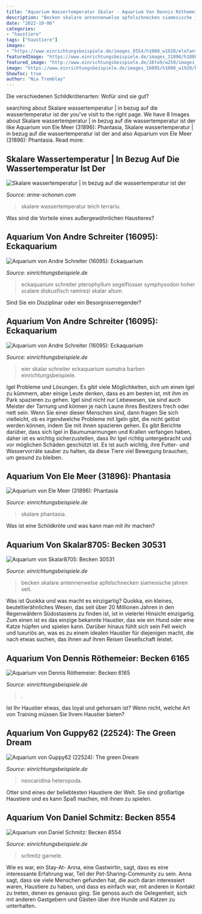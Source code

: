 ```yaml
---
title: "Aquarium Wassertemperatur Skalar - Aquarium Von Dennis Röthemeier: Becken 6165"
description: "Becken skalare antennenwelse apfelschnecken siamesische jahren seit"
date: "2022-10-06"
categories:
- "haustiere"
tags: ["haustiere"]
images:
- "https://www.einrichtungsbeispiele.de/images_8554/h1080_w1920/elefantenruesselfisch__0caf610d174e6bbc4775585d006663ba.jpg"
featuredImage: "https://www.einrichtungsbeispiele.de/images_31896/h1080_w1920/27-08-2017-skalare__11a4baca3af1fae1de2adb7057e9036f.jpg"
featured_image: "http://www.einrichtungsbeispiele.de/16to9/w250/images_16095/6f0d8d551cbf000e9ef430a75b5b665d.jpg"
image: "https://www.einrichtungsbeispiele.de/images_16095/h1080_w1920/besatz-im-aquarium-eckaquarium__aa16a00d5265cdef3facc66f97f3c043.jpg"
ShowToc: true
author: "Nia Tremblay"
---
```



Die verschiedenen Schildkrötenarten: Wofür sind sie gut?

	

		
searching about Skalare wassertemperatur | in bezug auf die wassertemperatur ist der you've visit to the right page. We have 8 Images about Skalare wassertemperatur | in bezug auf die wassertemperatur ist der like Aquarium von Ele Meer (31896): Phantasia, Skalare wassertemperatur | in bezug auf die wassertemperatur ist der and also Aquarium von Ele Meer (31896): Phantasia. Read more:
		
    
## Skalare Wassertemperatur | In Bezug Auf Die Wassertemperatur Ist Der

<img loading=lazy src="https://arme-schonen.com/cikl/c-wcTZiR0IdkuF-ZtxMRMgHaEK.jpg" onerror="this.onerror=null;this.src='https://tse3.mm.bing.net/th?id=OIP.bvuhjhq9Q2i5OXwf5n_XqwAAAA&amp;pid=15.1';" alt="Skalare wassertemperatur | in bezug auf die wassertemperatur ist der">

_Source: arme-schonen.com_

>skalare wassertemperatur teich terrariu. 

	

Was sind die Vorteile eines außergewöhnlichen Haustieres?

    
## Aquarium Von Andre Schreiter (16095): Eckaquarium

<img loading=lazy src="https://www.einrichtungsbeispiele.de/images_16095/h1080_w1920/besatz-im-aquarium-eckaquarium__aa16a00d5265cdef3facc66f97f3c043.jpg" onerror="this.onerror=null;this.src='https://tse3.mm.bing.net/th?id=OIP.yxap6JMmGvhf9g887e6iLgHaFj&amp;pid=15.1';" alt="Aquarium von Andre Schreiter (16095): Eckaquarium">

_Source: einrichtungsbeispiele.de_

>eckaquarium schreiter pterophyllum segelflosser symphysodon hoher scalare diskusfisch ramirezi skalar altum. 

	

Sind Sie ein Disziplinar oder ein Besorgniserregender?

    
## Aquarium Von Andre Schreiter (16095): Eckaquarium

<img loading=lazy src="http://www.einrichtungsbeispiele.de/16to9/w250/images_16095/6f0d8d551cbf000e9ef430a75b5b665d.jpg" onerror="this.onerror=null;this.src='https://tse1.mm.bing.net/th?id=OIP.PeCeVzFOV9uIkGFtVhnH9gAAAA&amp;pid=15.1';" alt="Aquarium von Andre Schreiter (16095): Eckaquarium">

_Source: einrichtungsbeispiele.de_

>eier skalar schreiter eckaquarium sumatra barben einrichtungsbeispiele. 

	

Igel Probleme und Lösungen.
Es gibt viele Möglichkeiten, sich um einen Igel zu kümmern, aber einige Leute denken, dass es am besten ist, mit ihm im Park spazieren zu gehen. Igel sind nicht nur Lebewesen, sie sind auch Meister der Tarnung und können je nach Laune ihres Besitzers frech oder nett sein. Wenn Sie einer dieser Menschen sind, dann fragen Sie sich vielleicht, ob es irgendwelche Probleme mit Igeln gibt, die nicht gelöst werden können, indem Sie mit ihnen spazieren gehen.
Es gibt Berichte darüber, dass sich Igel in Baumumarmungen und Krallen verfangen haben, daher ist es wichtig sicherzustellen, dass Ihr Igel richtig untergebracht und vor möglichen Schäden geschützt ist. Es ist auch wichtig, ihre Futter- und Wasservorräte sauber zu halten, da diese Tiere viel Bewegung brauchen, um gesund zu bleiben.

    
## Aquarium Von Ele Meer (31896): Phantasia

<img loading=lazy src="https://www.einrichtungsbeispiele.de/images_31896/h1080_w1920/27-08-2017-skalare__11a4baca3af1fae1de2adb7057e9036f.jpg" onerror="this.onerror=null;this.src='https://tse2.mm.bing.net/th?id=OIP.FXRxo4Bm7u1KNzMOPTpHKAHaEg&amp;pid=15.1';" alt="Aquarium von Ele Meer (31896): Phantasia">

_Source: einrichtungsbeispiele.de_

>skalare phantasia. 

	

Was ist eine Schildkröte und was kann man mit ihr machen?

    
## Aquarium Von Skalar8705: Becken 30531

<img loading=lazy src="https://www.einrichtungsbeispiele.de/images_30531/h768_w1024/goldkopf-skalar__6632a145eff95c89f0204f6a18ff1ac1.jpg" onerror="this.onerror=null;this.src='https://tse1.mm.bing.net/th?id=OIP.beNzYKusqEtzxWuIesQX-gHaGR&amp;pid=15.1';" alt="Aquarium von Skalar8705: Becken 30531">

_Source: einrichtungsbeispiele.de_

>becken skalare antennenwelse apfelschnecken siamesische jahren seit. 

	

Was ist Quokka und was macht es einzigartig?
Quokka, ein kleines, beuteltierähnliches Wesen, das seit über 20 Millionen Jahren in den Regenwäldern Südostasiens zu finden ist, ist in vielerlei Hinsicht einzigartig. Zum einen ist es das einzige bekannte Haustier, das wie ein Hund oder eine Katze hüpfen und spielen kann. Darüber hinaus fühlt sich sein Fell weich und luxuriös an, was es zu einem idealen Haustier für diejenigen macht, die nach etwas suchen, das ihnen auf ihren Reisen Gesellschaft leistet.

    
## Aquarium Von Dennis Röthemeier: Becken 6165

<img loading=lazy src="https://www.einrichtungsbeispiele.de/images_6165/h1080_w1920/pflanzen-im-aquarium-becken-6165__df7c0ba14cdd2381c739d9734d0daa31.jpg" onerror="this.onerror=null;this.src='https://tse3.mm.bing.net/th?id=OIP.Jhkq9nMcSSrC4fPIbUjw7AHaFj&amp;pid=15.1';" alt="Aquarium von Dennis Röthemeier: Becken 6165">

_Source: einrichtungsbeispiele.de_

>. 

	

Ist Ihr Haustier etwas, das loyal und gehorsam ist? Wenn nicht, welche Art von Training müssen Sie Ihrem Haustier bieten?

    
## Aquarium Von Guppy62 (22524): The Green Dream

<img loading=lazy src="http://www.einrichtungsbeispiele.de/images_22524/h1080_w1920/neocaridina-heteropoda__583ea0d9a204416938add35b8046467d.jpg" onerror="this.onerror=null;this.src='https://tse1.mm.bing.net/th?id=OIP.VhrdFfMsea9IRqjI9jvmXQHaFj&amp;pid=15.1';" alt="Aquarium von Guppy62 (22524): The green Dream">

_Source: einrichtungsbeispiele.de_

>neocaridina heteropoda. 

	

Otter sind eines der beliebtesten Haustiere der Welt. Sie sind großartige Haustiere und es kann Spaß machen, mit ihnen zu spielen.

    
## Aquarium Von Daniel Schmitz: Becken 8554

<img loading=lazy src="https://www.einrichtungsbeispiele.de/images_8554/h1080_w1920/elefantenruesselfisch__0caf610d174e6bbc4775585d006663ba.jpg" onerror="this.onerror=null;this.src='https://tse3.mm.bing.net/th?id=OIP.lRTJ5yBmf0erNWJZwxCHkQHaJ4&amp;pid=15.1';" alt="Aquarium von Daniel Schmitz: Becken 8554">

_Source: einrichtungsbeispiele.de_

>schmitz garnele. 

	

Wie es war, ein Stay-At-
Anna, eine Gastwirtin, sagt, dass es eine interessante Erfahrung war, Teil der Pet-Sharing-Community zu sein. Anna sagt, dass sie viele Menschen gefunden hat, die auch daran interessiert waren, Haustiere zu haben, und dass es einfach war, mit anderen in Kontakt zu treten, denen es genauso ging. Sie genoss auch die Gelegenheit, sich mit anderen Gastgebern und Gästen über ihre Hunde und Katzen zu unterhalten.

